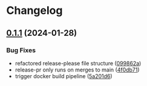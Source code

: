 # Changelog

## [0.1.1](https://github.com/Sillock-Inc/Dotbot/compare/xkcd.job-v0.1.0...xkcd.job-v0.1.1) (2024-01-28)


### Bug Fixes

* refactored release-please file structure ([099862a](https://github.com/Sillock-Inc/Dotbot/commit/099862a01c29f586ebaf90baf1067054286da455))
* release-pr only runs on merges to main ([4f0db71](https://github.com/Sillock-Inc/Dotbot/commit/4f0db7137cb1a613f90f442a0674363df9dff0ad))
* trigger docker build pipeline ([5a201d6](https://github.com/Sillock-Inc/Dotbot/commit/5a201d61dc5cec58d8af24f7ab48caa20a154b50))
